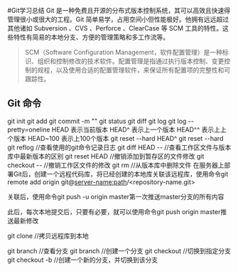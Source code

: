 #Git学习总结
Git 是一种免费且开源的分布式版本控制系统，其可以高效且快速得管理很小或很大的工程。Git 简单易学，占用空间小但性能极好。他拥有远远超过其他诸如 Subversion 、CVS 、Perforce 、ClearCase 等 SCM 工具的特性。这些特性有简易的本地分支、方便的管理策略和多工作流等。

> SCM（Software Configuration Management，软件配置管理）是一种标识、组织和控制修改的技术软件。配置管理是指通过执行版本控制、变更控制的规程，以及使用合适的配置管理软件，来保证所有配置项的完整性和可跟踪性。

## Git 命令
git init
git  add <file>
git commit -m "<comment message>"
git status 
git diff <file>
git log
git log --pretty=oneline
HEAD 表示当前版本
HEAD^ 表示上一个版本
HEAD^^ 表示上上个版本
HEAD~100 表示上100个版本
git reset --hard HEAD^
git reset --hard <commit ID>
git reflog //查看使用的git命令记录日志
git diff HEAD -- <file name> //查看工作区文件与版本库中最新版本的区别
git reset HEAD <file name> //撤销添加到暂存区的文件修改
git checkout -- <file name> //撤销工作区文件的修改
git rm <file name> //从版本库中删除文件
在服务器上部署Git后，创建一个远程代码库，将已经创建的本地库关联该远程库，使用命令git remote add origin git@<server-name:path>/<repository-name.git>

关联后，使用命令git push -u origin master第一次推送master分支的所有内容

此后，每次本地提交后，只要有必要，就可以使用命令git push origin master推送最新修改

git clone <repository path> //拷贝远程库到本地

git branch //查看分支
git branch <branch name> //创建一个分支
git checkout <branch name> //切换到指定分支
git checkout -b <branch name> //创建一个新的分支，并切换到该分支